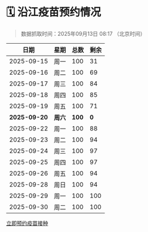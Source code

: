 # 🗓️ 沿江疫苗预约情况

> 数据抓取时间：2025年09月13日 08:17 （北京时间）

| 日期 | 星期 | 总数 | 剩余 |
|------|------|------|------|
| 2025-09-15 | 周一 | 100 | 31 |
| 2025-09-16 | 周二 | 100 | 69 |
| 2025-09-17 | 周三 | 100 | 84 |
| 2025-09-18 | 周四 | 100 | 85 |
| 2025-09-19 | 周五 | 100 | 71 |
| **2025-09-20** | **周六** | **100** | **0** |
| 2025-09-22 | 周一 | 100 | 88 |
| 2025-09-23 | 周二 | 100 | 94 |
| 2025-09-24 | 周三 | 100 | 97 |
| 2025-09-25 | 周四 | 100 | 97 |
| 2025-09-26 | 周五 | 100 | 94 |
| 2025-09-28 | 周日 | 100 | 94 |
| 2025-09-29 | 周一 | 100 | 100 |
| 2025-09-30 | 周二 | 100 | 100 |


<div class="button-container">
<a class="btn" href="http://yfzweb.ishequ.net/#/login" target="_blank">立即预约疫苗接种</a>
</div>
